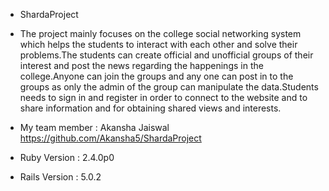 * ShardaProject
* The project mainly focuses on the college social networking system which helps the students to interact with each other and solve their problems.The students can create official and unofficial groups of their interest and post the news regarding the happenings in the college.Anyone can join the groups and any one can post in to the groups as only the admin of the group can manipulate the data.Students needs to sign in and register in order to connect to the website and to share information and for obtaining shared views and interests.

* My team member : Akansha Jaiswal 
https://github.com/Akansha5/ShardaProject

* Ruby Version : 2.4.0p0

* Rails Version : 5.0.2
